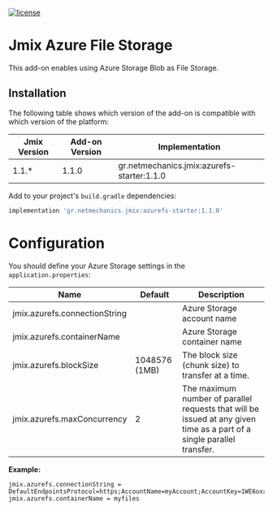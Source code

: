 [![license](https://img.shields.io/badge/license-Apache%20License%202.0-blue.svg?style=flat)](http://www.apache.org/licenses/LICENSE-2.0)

# Jmix Azure File Storage

This add-on enables using Azure Storage Blob as File Storage.

## Installation

The following table shows which version of the add-on is compatible with which version of the platform:

| Jmix Version | Add-on Version | Implementation                             |
|--------------|----------------|--------------------------------------------|
| 1.1.*        | 1.1.0          | gr.netmechanics.jmix:azurefs-starter:1.1.0 |

Add to your project's `build.gradle` dependencies:

```gradle
implementation 'gr.netmechanics.jmix:azurefs-starter:1.1.0'
```

# Configuration
You should define your Azure Storage settings in the `application.properties`:

| Name                          | Default       | Description                                                                                                            |
|-------------------------------|---------------|------------------------------------------------------------------------------------------------------------------------|
| jmix.azurefs.connectionString |               | Azure Storage account name                                                                                             |         
| jmix.azurefs.containerName    |               | Azure Storage container name                                                                                           |         
| jmix.azurefs.blockSize        | 1048576 (1MB) | The block size (chunk size) to transfer at a time.                                                                     |        
| jmix.azurefs.maxConcurrency   | 2             | The maximum number of parallel requests that will be issued at any given time as a part of a single parallel transfer. |         

 **Example:**
 ```properties
 jmix.azurefs.connectionString = DefaultEndpointsProtocol=https;AccountName=myAccount;AccountKey=1WE6oxxWosQ745ClyQP/tfRT1H6zGoDKo8FOOtnVFZ3rkPZy+8J71f9vGcGgcQKXWCsA2iER5Pmnop0wBuU3Gg==;EndpointSuffix=core.windows.net
jmix.azurefs.containerName = myfiles
 ```
